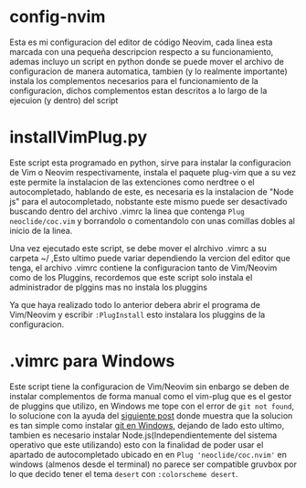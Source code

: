 # config-nvim
Esta es mi configuracion del editor de código Neovim, cada linea esta marcada con una pequeña descripcion respecto a su funcionamiento, ademas incluyo un script en python donde se puede mover el archivo de configuracion de manera automatica, tambien (y lo realmente importante) instala los complementos necesarios para el funcionamiento de la configuracion, dichos complementos estan descritos a lo largo de la ejecuion (y dentro) del script

# installVimPlug.py
Este script esta programado en python, sirve para instalar la configuracion de Vim o Neovim respectivamente, instala el paquete plug-vim que a su vez este permite la instalacion de las extenciones como nerdtree o el autocompletado, hablando de este, es necesaria es la instalacion de "Node js" para el autocompletado, nobstante este mismo puede ser desactivado buscando dentro del archivo .vimrc la linea que contenga `Plug neoclide/coc.vim` y borrandolo o comentandolo con unas comillas dobles al inicio de la linea.

Una vez ejecutado este script, se debe mover el alrchivo .vimrc a su carpeta ~/ ,Esto ultimo puede variar dependiendo la vercion del editor que tenga, el archivo .vimrc contiene la configuracion tanto de Vim/Neovim como de los Pluggins, recordemos que este script solo instala el administrador de plggins mas no instala los pluggins

Ya que haya realizado todo lo anterior debera abrir el programa de Vim/Neovim y escribir `:PlugInstall` esto instalara los pluggins de la configuracion.

# .vimrc para Windows
Este script tiene la configuracion de Vim/Neovim sin enbargo se deben de instalar complementos de forma manual como el vim-plug que es el gestor de pluggins que utilizo, en Windows me tope con el error de `git not found`, lo solucione con la ayuda del [siguiente post](https://stackoverflow.com/questions/34457806/cant-install-vim-plug) donde muestra que la solucion es tan simple como instalar [git en Windows](https://gitforwindows.org/), dejando de lado esto ultimo, tambien es necesario instalar Node.js(Independientemente del sistema operativo que este utilizando) esto con la finalidad de poder usar el apartado de autocompletado ubicado en en `Plug 'neoclide/coc.nvim'` en windows (almenos desde el terminal) no parece ser compatible gruvbox por lo que decido tener el tema `desert` con `:colorscheme desert`.
